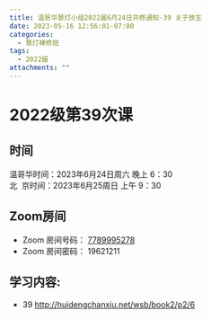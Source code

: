 ```yaml
---
title: 温哥华慧灯小组2022届6月24日共修通知-39 关于放生
date: 2023-05-16 12:56:01-07:00
categories:
  - 慧灯禅修班
tags:
  - 2022届
attachments: ""
---
```

# 2022级第39次课

## 时间

温哥华时间：2023年6月24日周六 晚上 6：30\
北  京时间：2023年6月25周日 上午 9：30

## Zoom房间

* Zoom 房间号码： [7789995278](https://us02web.zoom.us/j/7789995278?pwd=VjZmbWJFY2k2K0E5RVB2cTNIQmhqUT09)
* Zoom 房间密码： 19621211

## 学习内容:

* 39 <http://huidengchanxiu.net/wsb/book2/p2/6>